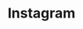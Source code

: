 ---
blog: http://blog.instagram.com/
font:
  name: Billabong
  myfonts: https://www.myfonts.com/fonts/typeassociates/billabong/
github: instagram
guide: https://en.instagram-brand.com/
logohandle: instagram
sort: instagram
title: Instagram
website: https://www.instagram.com/
wikipedia: https://en.wikipedia.org/wiki/Instagram
---